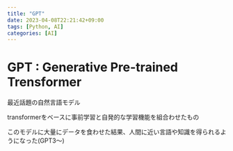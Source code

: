```yaml
---
title: "GPT"
date: 2023-04-08T22:21:42+09:00
tags: [Python, AI]
categories: [AI]
---
```


# GPT : Generative Pre-trained Trensformer

最近話題の自然言語モデル

transformerをベースに事前学習と自発的な学習機能を組合わせたもの

このモデルに大量にデータを食わせた結果、人間に近い言語や知識を得られるようになった(GPT3～)
